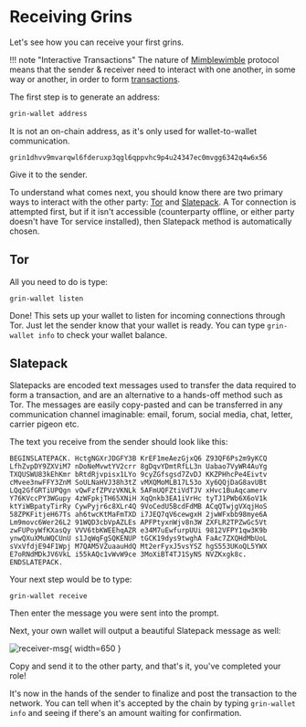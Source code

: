 
# Receiving Grins

Let's see how you can receive your first grins.

!!! note "Interactive Transactions"
    The nature of [Mimblewimble](../../wiki/introduction/mimblewimble/ecc.md) protocol means that the sender & receiver need to interact with one another, in some way or another, in order to form [transactions](../../about-grin/transactions.md).

The first step is to generate an address:

```bash
grin-wallet address
```

It is not an on-chain address, as it's only used for wallet-to-wallet communication.

```text
grin1dhvv9mvarqwl6fderuxp3qgl6qppvhc9p4u24347ec0mvgg6342q4w6x56
```

Give it to the sender.

To understand what comes next, you should know there are two primary ways to interact with the other party: [Tor](../../about-grin/transactions.md#tor) and [Slatepack](../../about-grin/transactions.md#slatepack). A Tor connection is attempted first, but if it isn't accessible (counterparty offline, or either party doesn't have Tor service installed), then Slatepack method is automatically chosen.

## Tor

All you need to do is type:

```text
grin-wallet listen
```

Done! This sets up your wallet to listen for incoming connections through Tor. Just let the sender know that your wallet is ready. You can type `grin-wallet info` to check your wallet balance.

## Slatepack

Slatepacks are encoded text messages used to transfer the data required to form a transaction, and are an alternative to a hands-off method such as Tor. The messages are easily copy-pasted and can be transferred in any communication channel imaginable: email, forum, social media, chat, letter, carrier pigeon etc.

The text you receive from the sender should look like this:

```text
BEGINSLATEPACK. HctgNGXrJDGFY3B KrEF1meAezGjxQ6 Z93QF6Ps2m9yKCQ LfhZvpDY9ZXViM7 nDoNeMvwtYV2crr 8gDqvYDmtRfLL3n Uabao7VyWR4AuYg TXQUSWU83kEhKmr bRtdRjvpisx1LYo 9cyZGfsgsd7ZvDJ KKZPHhcPe4Eivtv cMvee3nwFFY3ZnM SoULNaHVJ38h3tZ vMXQMoMLB17L53o Xy6QQjDaG8avUBt LQq2GfGRTiUPQgn vQwFzfZPVzVKNLk 5AFmUQFZtiVdTJV xHvc1BuAqcamerv Y76KVccPY3WGupy 4zWFpkjTH65XNiH XqQnkb3EA1iVrHc tyTJ1PWb6X6oV1k ktYiWBpatyTirRy CywPyjr6c8XLr4Q 9VoCedU5BcdFdMB ACqQTwjgVXqjHoS 58ZPKFitjeH67Ts ah6twcKtMaFmTXD i7JEQ7qV6cewgxH 2jwWFxbb98mye6A Lm9movc6Wer26L2 91WQD3cbVpAZLEs APFPtyxnWjv8n3W ZXFLR2TPZwGc5Vt zwFUPoyWfKXasQy VVV6tbKWEEhqAZR e34M7uEwfurpUUi 9812VFPY1qw3K9b ynwQXuXMuWQCUnU s1JqWqFgSQKENUP tGCK19dys9twghA FaAc7ZXQHdMbUoL sVxVfdjE94F1Wpj M7QAM5VZuaauHdQ Mt2erFyxJ5vsYSZ hgS553UKoQL5YWX E7oRNdMDkJV6VkL i55kAQc1vWvW9ce 3MoXiBT4TJ1SyNS NVZKxgk8c. ENDSLATEPACK.
```

Your next step would be to type:

```text
grin-wallet receive
```

Then enter the message you were sent into the prompt.

Next, your own wallet will output a beautiful Slatepack message as well:

![receiver-msg](../../assets/images/send-msg.png){ width=650 }

Copy and send it to the other party, and that's it, you've completed your role!

It's now in the hands of the sender to finalize and post the transaction to the network. You can tell when it's accepted by the chain by typing `grin-wallet info` and seeing if there's an amount waiting for confirmation.
